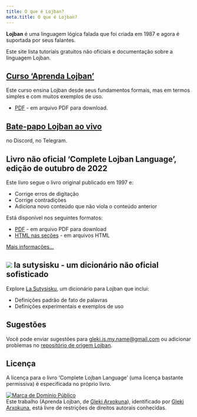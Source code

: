 ```yaml
---
title: O que é Lojban?
meta.title: O que é Lojban?
---
```


**Lojban** é uma linguagem lógica falada que foi criada em 1987 e agora é suportada por seus falantes.

Este site lista tutoriais gratuitos não oficiais e documentação sobre a linguagem Lojban.

## [Сurso ‘Aprenda Lojban’](/pt/books/learn-lojban)

<pixra redirect="/pt/books/learn-lojban" url="/assets/pixra/cilre/sruri_since.webp" caption="Curso ‘Aprenda Lojban’"></pixra>

Este curso ensina Lojban desde seus fundamentos formais, mas em termos simples e com muitos exemplos de uso.

* [PDF](/vreji/uencu/pt/learn-lojban.pdf) - em arquivo PDF para download.

## [Bate-papo Lojban ao vivo](/pt/articles/live_chat)

<pixra redirect="/pt/articles/live_chat" url="/assets/pixra/ralju/jduli.svg" caption="Bate-papo Lojban ao vivo"></pixra>

no Discord, no Telegram.

## Livro não oficial ‘Complete Lojban Language’, edição de outubro de 2022

<pixra redirect="/pt/articles/complete-lojban-language" url="/assets/pixra/ralju/cll2.webp" caption="A linguagem Lojban completa"></pixra>

Este livro segue o livro original publicado em 1997 e:

* Corrige erros de digitação
* Corrige contradições
* Adiciona novo conteúdo que não viola o conteúdo anterior

Está disponível nos seguintes formatos:

* [PDF](https://la-lojban.github.io/uncll/uncll-1.2.15/cll.pdf) - em arquivo PDF para download
* [HTML nas seções](https://la-lojban.github.io/uncll/uncll-1.2.15/xhtml_section_chunks/) - em arquivos HTML
<!-- * [EPUB](https://la-lojban.github.io/uncll/uncll-1.2.15/cll.epub) - como um livro EPUB -->

[Mais informações...](/pt/artigos/completa-lojban-linguagem)

## ![](https://la-lojban.github.io/sutysisku/pixra/snime.svg) la sutysisku - um dicionário não oficial sofisticado

Explore [La Sutysisku](https://la-lojban.github.io/sutysisku/en/#seskari=cnano&sisku=coi_munje), um dicionário para Lojban que inclui:

* Definições padrão de fato de palavras
* Definições experimentais e exemplos de uso

## Sugestões

Você pode enviar sugestões para [gleki.is.my.name@gmail.com](mailto:gleki.is.my.name@gmail.com) ou adicionar problemas no [repositório de origem Lojban](https://github.com/la-lojban/lojban-made-easy/issues).

## Licença

A licença para o livro ‘Complete Lojban Language’ (uma licença bastante permissiva) é especificada no próprio livro.

<p xmlns:dct="https://purl.org/dc/terms/">
<a rel="license" href="http://creativecommons.org/publicdomain/mark/1.0/">
<img src="https://i.creativecommons.org/p/mark/1.0/88x31.png"
      estilo = "estilo de borda: nenhum;" alt="Marca de Domínio Público" />
</a>
<br />
Este trabalho (<span property="dct:title">Aprenda Lojban</span>, de <a href="https://lojban.pw" rel="dct:creator"><span property="dct:title ">Gleki Arxokuna</span></a>), identificado por <a href="https://lojban.pw" rel="dct:publisher"><span property="dct:title">Gleki Arxokuna</span></a>, está livre de restrições de direitos autorais conhecidas.
</p>